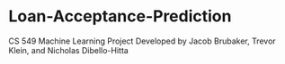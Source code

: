# Loan-Acceptance-Prediction
CS 549 Machine Learning Project Developed by Jacob Brubaker, Trevor Klein, and Nicholas Dibello-Hitta
